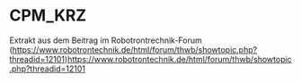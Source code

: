 # CPM_KRZ
Extrakt aus dem Beitrag im Robotrontrechnik-Forum
(https://www.robotrontechnik.de/html/forum/thwb/showtopic.php?threadid=12101)https://www.robotrontechnik.de/html/forum/thwb/showtopic.php?threadid=12101
